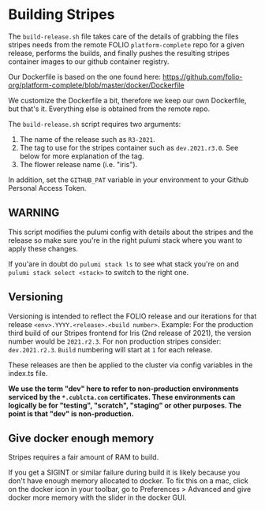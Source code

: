 # Building Stripes

The `build-release.sh` file takes care of the details of grabbing the files stripes needs from the remote FOLIO `platform-complete` repo for a given release, performs the builds, and finally pushes the resulting stripes container images to our github container registry.

Our Dockerfile is based on the one found here: https://github.com/folio-org/platform-complete/blob/master/docker/Dockerfile

We customize the Dockerfile a bit, therefore we keep our own Dockerfile, but that's it. Everything else is obtained from the remote repo.

The `build-release.sh` script requires two arguments:
1. The name of the release such as `R3-2021`.
2. The tag to use for the stripes container such as `dev.2021.r3.0`. See below for more
explanation of the tag.
3. The flower release name (i.e. "iris").

In addition, set the `GITHUB_PAT` variable in your environment to your Github Personal Access Token.

## WARNING
This script modifies the pulumi config with details about the stripes and the release so make sure you're in the right pulumi stack where you want to apply these changes.

If you'are in doubt do `pulumi stack ls` to see what stack you're on and `pulumi stack select <stack>` to switch to the right one.

## Versioning
Versioning is intended to reflect the FOLIO release and our iterations for that release  `<env>.YYYY.<release>.<build number>`. Example: For the production third build of our Stripes frontend for Iris (2nd release of 2021), the version number would be `2021.r2.3`. For non production stripes consider: `dev.2021.r2.3`. `Build` numbering will start at `1` for each release.

These releases are then be applied to the cluster via config variables in the index.ts file.

**We use the term "dev" here to refer to non-production environments serviced by the `*.cublcta.com` certificates. These environments can logically be for "testing", "scratch", "staging" or other purposes. The point is that "dev" is non-production.**

## Give docker enough memory
Stripes requires a fair amount of RAM to build.

If you get a SIGINT or similar failure during build it is likely because you don't have enough memory allocated to docker. To fix this on a mac, click on the docker icon in your toolbar, go to Preferences > Advanced and give docker more memory with the slider in the docker GUI.
